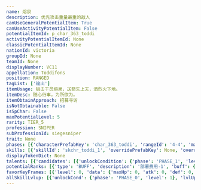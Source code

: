 ```yaml
---
name: 熔泉
description: 优先攻击重量最重的敌人
canUseGeneralPotentialItem: True
canUseActivityPotentialItem: False
potentialItemId: p_char_363_toddi
activityPotentialItemId: None
classicPotentialItemId: None
nationId: victoria
groupId: None
teamId: None
displayNumber: VC11
appellation: Toddifons
position: RANGED
tagList: ['输出']
itemUsage: 狙击干员熔泉，送箭矢上天，洒烈火下地。
itemDesc: 随心行事，为所欲为。
itemObtainApproach: 招募寻访
isNotObtainable: False
isSpChar: False
maxPotentialLevel: 5
rarity: TIER_5
profession: SNIPER
subProfessionId: siegesniper
trait: None
phases: [{'characterPrefabKey': 'char_363_toddi', 'rangeId': '4-4', 'maxLevel': 50, 'attributesKeyFrames': [{'level': 1, 'data': {'maxHp': 820, 'atk': 427, 'def': 60, 'magicResistance': 0.0, 'cost': 21, 'blockCnt': 1, 'moveSpeed': 1.0, 'attackSpeed': 100.0, 'baseAttackTime': 2.4, 'respawnTime': 70, 'hpRecoveryPerSec': 0.0, 'spRecoveryPerSec': 1.0, 'maxDeployCount': 1, 'maxDeckStackCnt': 0, 'tauntLevel': 0, 'massLevel': 0, 'baseForceLevel': 0, 'stunImmune': False, 'silenceImmune': False, 'sleepImmune': False, 'frozenImmune': False, 'levitateImmune': False}}, {'level': 50, 'data': {'maxHp': 1066, 'atk': 594, 'def': 80, 'magicResistance': 0.0, 'cost': 21, 'blockCnt': 1, 'moveSpeed': 1.0, 'attackSpeed': 100.0, 'baseAttackTime': 2.4, 'respawnTime': 70, 'hpRecoveryPerSec': 0.0, 'spRecoveryPerSec': 1.0, 'maxDeployCount': 1, 'maxDeckStackCnt': 0, 'tauntLevel': 0, 'massLevel': 0, 'baseForceLevel': 0, 'stunImmune': False, 'silenceImmune': False, 'sleepImmune': False, 'frozenImmune': False, 'levitateImmune': False}}], 'evolveCost': None}, {'characterPrefabKey': 'char_363_toddi', 'rangeId': '4-3', 'maxLevel': 70, 'attributesKeyFrames': [{'level': 1, 'data': {'maxHp': 1066, 'atk': 594, 'def': 80, 'magicResistance': 0.0, 'cost': 23, 'blockCnt': 1, 'moveSpeed': 1.0, 'attackSpeed': 100.0, 'baseAttackTime': 2.4, 'respawnTime': 70, 'hpRecoveryPerSec': 0.0, 'spRecoveryPerSec': 1.0, 'maxDeployCount': 1, 'maxDeckStackCnt': 0, 'tauntLevel': 0, 'massLevel': 0, 'baseForceLevel': 0, 'stunImmune': False, 'silenceImmune': False, 'sleepImmune': False, 'frozenImmune': False, 'levitateImmune': False}}, {'level': 70, 'data': {'maxHp': 1333, 'atk': 782, 'def': 100, 'magicResistance': 0.0, 'cost': 23, 'blockCnt': 1, 'moveSpeed': 1.0, 'attackSpeed': 100.0, 'baseAttackTime': 2.4, 'respawnTime': 70, 'hpRecoveryPerSec': 0.0, 'spRecoveryPerSec': 1.0, 'maxDeployCount': 1, 'maxDeckStackCnt': 0, 'tauntLevel': 0, 'massLevel': 0, 'baseForceLevel': 0, 'stunImmune': False, 'silenceImmune': False, 'sleepImmune': False, 'frozenImmune': False, 'levitateImmune': False}}], 'evolveCost': [{'id': '3241', 'count': 4, 'type': 'MATERIAL'}, {'id': '30052', 'count': 4, 'type': 'MATERIAL'}, {'id': '30032', 'count': 3, 'type': 'MATERIAL'}]}, {'characterPrefabKey': 'char_363_toddi', 'rangeId': '4-3', 'maxLevel': 80, 'attributesKeyFrames': [{'level': 1, 'data': {'maxHp': 1333, 'atk': 782, 'def': 100, 'magicResistance': 0.0, 'cost': 23, 'blockCnt': 1, 'moveSpeed': 1.0, 'attackSpeed': 100.0, 'baseAttackTime': 2.4, 'respawnTime': 70, 'hpRecoveryPerSec': 0.0, 'spRecoveryPerSec': 1.0, 'maxDeployCount': 1, 'maxDeckStackCnt': 0, 'tauntLevel': 0, 'massLevel': 0, 'baseForceLevel': 0, 'stunImmune': False, 'silenceImmune': False, 'sleepImmune': False, 'frozenImmune': False, 'levitateImmune': False}}, {'level': 80, 'data': {'maxHp': 1667, 'atk': 954, 'def': 123, 'magicResistance': 0.0, 'cost': 23, 'blockCnt': 1, 'moveSpeed': 1.0, 'attackSpeed': 100.0, 'baseAttackTime': 2.4, 'respawnTime': 70, 'hpRecoveryPerSec': 0.0, 'spRecoveryPerSec': 1.0, 'maxDeployCount': 1, 'maxDeckStackCnt': 0, 'tauntLevel': 0, 'massLevel': 0, 'baseForceLevel': 0, 'stunImmune': False, 'silenceImmune': False, 'sleepImmune': False, 'frozenImmune': False, 'levitateImmune': False}}], 'evolveCost': [{'id': '3243', 'count': 3, 'type': 'MATERIAL'}, {'id': '31034', 'count': 10, 'type': 'MATERIAL'}, {'id': '31023', 'count': 10, 'type': 'MATERIAL'}]}]
skills: [{'skillId': 'skchr_toddi_1', 'overridePrefabKey': None, 'overrideTokenKey': None, 'levelUpCostCond': [{'unlockCond': {'phase': 'PHASE_2', 'level': 1}, 'lvlUpTime': 28800, 'levelUpCost': [{'id': '3303', 'count': 5, 'type': 'MATERIAL'}, {'id': '30064', 'count': 2, 'type': 'MATERIAL'}, {'id': '30043', 'count': 3, 'type': 'MATERIAL'}]}, {'unlockCond': {'phase': 'PHASE_2', 'level': 1}, 'lvlUpTime': 57600, 'levelUpCost': [{'id': '3303', 'count': 6, 'type': 'MATERIAL'}, {'id': '30104', 'count': 3, 'type': 'MATERIAL'}, {'id': '30084', 'count': 5, 'type': 'MATERIAL'}]}, {'unlockCond': {'phase': 'PHASE_2', 'level': 1}, 'lvlUpTime': 86400, 'levelUpCost': [{'id': '3303', 'count': 10, 'type': 'MATERIAL'}, {'id': '30125', 'count': 4, 'type': 'MATERIAL'}, {'id': '30054', 'count': 3, 'type': 'MATERIAL'}]}], 'unlockCond': {'phase': 'PHASE_0', 'level': 1}}, {'skillId': 'skchr_toddi_2', 'overridePrefabKey': None, 'overrideTokenKey': None, 'levelUpCostCond': [{'unlockCond': {'phase': 'PHASE_2', 'level': 1}, 'lvlUpTime': 28800, 'levelUpCost': [{'id': '3303', 'count': 5, 'type': 'MATERIAL'}, {'id': '30074', 'count': 3, 'type': 'MATERIAL'}, {'id': '30053', 'count': 5, 'type': 'MATERIAL'}]}, {'unlockCond': {'phase': 'PHASE_2', 'level': 1}, 'lvlUpTime': 57600, 'levelUpCost': [{'id': '3303', 'count': 6, 'type': 'MATERIAL'}, {'id': '31034', 'count': 3, 'type': 'MATERIAL'}, {'id': '31014', 'count': 5, 'type': 'MATERIAL'}]}, {'unlockCond': {'phase': 'PHASE_2', 'level': 1}, 'lvlUpTime': 86400, 'levelUpCost': [{'id': '3303', 'count': 10, 'type': 'MATERIAL'}, {'id': '30115', 'count': 4, 'type': 'MATERIAL'}, {'id': '30104', 'count': 4, 'type': 'MATERIAL'}]}], 'unlockCond': {'phase': 'PHASE_1', 'level': 1}}]
displayTokenDict: None
talents: [{'candidates': [{'unlockCondition': {'phase': 'PHASE_1', 'level': 1}, 'requiredPotentialRank': 0, 'prefabKey': '1', 'name': '火热直觉', 'description': '攻击【萨卡兹】敌人时，攻击力提升至130%', 'rangeId': None, 'blackboard': [{'key': 'atk_scale', 'value': 1.3, 'valueStr': None}], 'tokenKey': None}, {'unlockCondition': {'phase': 'PHASE_1', 'level': 1}, 'requiredPotentialRank': 4, 'prefabKey': '1', 'name': '火热直觉', 'description': '攻击【萨卡兹】敌人时，攻击力提升至135%<@ba.talpu>（+5%）</>', 'rangeId': None, 'blackboard': [{'key': 'atk_scale', 'value': 1.35, 'valueStr': None}], 'tokenKey': None}, {'unlockCondition': {'phase': 'PHASE_2', 'level': 1}, 'requiredPotentialRank': 0, 'prefabKey': '1', 'name': '火热直觉', 'description': '攻击【萨卡兹】敌人时，攻击力提升至145%', 'rangeId': None, 'blackboard': [{'key': 'atk_scale', 'value': 1.45, 'valueStr': None}], 'tokenKey': None}, {'unlockCondition': {'phase': 'PHASE_2', 'level': 1}, 'requiredPotentialRank': 4, 'prefabKey': '1', 'name': '火热直觉', 'description': '攻击【萨卡兹】敌人时，攻击力提升至150%<@ba.talpu>（+5%）</>', 'rangeId': None, 'blackboard': [{'key': 'atk_scale', 'value': 1.5, 'valueStr': None}], 'tokenKey': None}]}]
potentialRanks: [{'type': 'BUFF', 'description': '部署费用-1', 'buff': {'attributes': {'abnormalFlags': None, 'abnormalImmunes': None, 'abnormalAntis': None, 'abnormalCombos': None, 'abnormalComboImmunes': None, 'attributeModifiers': [{'attributeType': 'COST', 'formulaItem': 'ADDITION', 'value': -1.0, 'loadFromBlackboard': False, 'fetchBaseValueFromSourceEntity': False}]}}, 'equivalentCost': None}, {'type': 'BUFF', 'description': '再部署时间-4秒', 'buff': {'attributes': {'abnormalFlags': None, 'abnormalImmunes': None, 'abnormalAntis': None, 'abnormalCombos': None, 'abnormalComboImmunes': None, 'attributeModifiers': [{'attributeType': 'RESPAWN_TIME', 'formulaItem': 'ADDITION', 'value': -4.0, 'loadFromBlackboard': False, 'fetchBaseValueFromSourceEntity': False}]}}, 'equivalentCost': None}, {'type': 'BUFF', 'description': '攻击力+34', 'buff': {'attributes': {'abnormalFlags': None, 'abnormalImmunes': None, 'abnormalAntis': None, 'abnormalCombos': None, 'abnormalComboImmunes': None, 'attributeModifiers': [{'attributeType': 'ATK', 'formulaItem': 'ADDITION', 'value': 34.0, 'loadFromBlackboard': False, 'fetchBaseValueFromSourceEntity': False}]}}, 'equivalentCost': None}, {'type': 'CUSTOM', 'description': '天赋效果增强', 'buff': None, 'equivalentCost': None}, {'type': 'BUFF', 'description': '部署费用-1', 'buff': {'attributes': {'abnormalFlags': None, 'abnormalImmunes': None, 'abnormalAntis': None, 'abnormalCombos': None, 'abnormalComboImmunes': None, 'attributeModifiers': [{'attributeType': 'COST', 'formulaItem': 'ADDITION', 'value': -1.0, 'loadFromBlackboard': False, 'fetchBaseValueFromSourceEntity': False}]}}, 'equivalentCost': None}]
favorKeyFrames: [{'level': 0, 'data': {'maxHp': 0, 'atk': 0, 'def': 0, 'magicResistance': 0.0, 'cost': 0, 'blockCnt': 0, 'moveSpeed': 0.0, 'attackSpeed': 0.0, 'baseAttackTime': 0.0, 'respawnTime': 0, 'hpRecoveryPerSec': 0.0, 'spRecoveryPerSec': 0.0, 'maxDeployCount': 0, 'maxDeckStackCnt': 0, 'tauntLevel': 0, 'massLevel': 0, 'baseForceLevel': 0, 'stunImmune': False, 'silenceImmune': False, 'sleepImmune': False, 'frozenImmune': False, 'levitateImmune': False}}, {'level': 50, 'data': {'maxHp': 0, 'atk': 95, 'def': 0, 'magicResistance': 0.0, 'cost': 0, 'blockCnt': 0, 'moveSpeed': 0.0, 'attackSpeed': 0.0, 'baseAttackTime': 0.0, 'respawnTime': 0, 'hpRecoveryPerSec': 0.0, 'spRecoveryPerSec': 0.0, 'maxDeployCount': 0, 'maxDeckStackCnt': 0, 'tauntLevel': 0, 'massLevel': 0, 'baseForceLevel': 0, 'stunImmune': False, 'silenceImmune': False, 'sleepImmune': False, 'frozenImmune': False, 'levitateImmune': False}}]
allSkillLvlup: [{'unlockCond': {'phase': 'PHASE_0', 'level': 1}, 'lvlUpCost': [{'id': '3301', 'count': 4, 'type': 'MATERIAL'}]}, {'unlockCond': {'phase': 'PHASE_0', 'level': 1}, 'lvlUpCost': [{'id': '3301', 'count': 4, 'type': 'MATERIAL'}, {'id': '30061', 'count': 4, 'type': 'MATERIAL'}]}, {'unlockCond': {'phase': 'PHASE_0', 'level': 1}, 'lvlUpCost': [{'id': '3302', 'count': 6, 'type': 'MATERIAL'}, {'id': '30012', 'count': 4, 'type': 'MATERIAL'}]}, {'unlockCond': {'phase': 'PHASE_1', 'level': 1}, 'lvlUpCost': [{'id': '3302', 'count': 6, 'type': 'MATERIAL'}, {'id': '30022', 'count': 5, 'type': 'MATERIAL'}]}, {'unlockCond': {'phase': 'PHASE_1', 'level': 1}, 'lvlUpCost': [{'id': '3302', 'count': 6, 'type': 'MATERIAL'}, {'id': '30043', 'count': 4, 'type': 'MATERIAL'}]}, {'unlockCond': {'phase': 'PHASE_1', 'level': 1}, 'lvlUpCost': [{'id': '3303', 'count': 6, 'type': 'MATERIAL'}, {'id': '30053', 'count': 2, 'type': 'MATERIAL'}, {'id': '30073', 'count': 4, 'type': 'MATERIAL'}]}]
---
```


